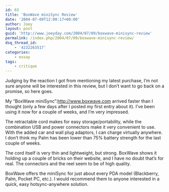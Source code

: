 ```yaml
---
id: 63
title: 'BoxWave miniSync Review'
date: '2004-07-09T12:00:17+00:00'
author: Joey
layout: post
guid: 'http://www.joeyday.com/2004/07/09/boxwave-minisync-review'
permalink: /index.php/2004/07/09/boxwave-minisync-review/
dsq_thread_id:
    - '4232263517'
categories:
    - essay
tags:
    - critique
---
```


Judging by the reaction I got from mentioning my latest purchase, I’m not sure anyone will be interested in this review, but I don’t want to go back on a promise, so here goes.

My “BoxWave miniSync”:http://www.boxwave.com arrived faster than I thought (only a few days after I posted my first entry about it). I’ve been using it now for a couple of weeks, and I’m very impressed.

The retractable cord makes for easy storage/portability, while the combination USB and power connectors make it very convenient to use. With the added car and wall plug adaptors, I can charge virtually anywhere. I don’t think my Palm has been lower than 75% battery strength for the last couple of weeks.

The cord itself is very thin and lightweight, but strong. BoxWave shows it holding up a couple of bricks on their website, and I have no doubt that’s for real. The connectors and the reel seem to be of high quality.

BoxWave offers the miniSync for just about every PDA model (Blackberry, Palm, Pocket PC, etc.). I would recommend them to anyone interested in a quick, easy hotsync-anywhere solution.